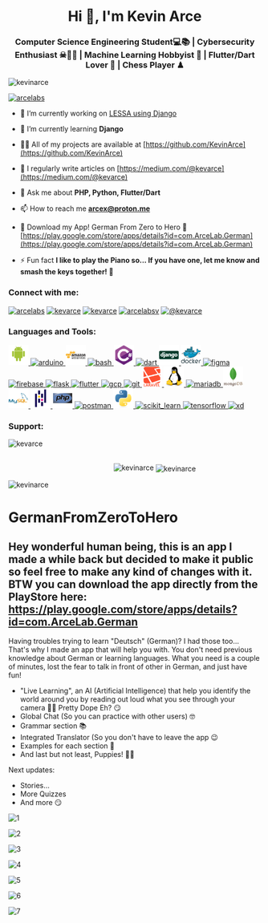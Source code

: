 <h1 align="center">Hi 👋, I'm Kevin Arce</h1>
<h3 align="center">Computer Science Engineering Student💻📚 | Cybersecurity Enthusiast ☠👨‍💻 | Machine Learning Hobbyist 🤖 | Flutter/Dart Lover 📱 | Chess Player ♟</h3>

<p align="left"> <img src="https://komarev.com/ghpvc/?username=kevinarce&label=Profile%20views&color=0e75b6&style=flat" alt="kevinarce" /> </p>

<p align="left"> <a href="https://twitter.com/arcelabs" target="blank"><img src="https://img.shields.io/twitter/follow/arcelabs?logo=twitter&style=for-the-badge" alt="arcelabs" /></a> </p>

- 🔭 I’m currently working on [LESSA using Django](https://www.kaggle.com/datasets/kevarce/lenguaje-de-seas-de-el-salvador-lessa)

- 🌱 I’m currently learning **Django**

- 👨‍💻 All of my projects are available at [https://github.com/KevinArce](https://github.com/KevinArce)

- 📝 I regularly write articles on [https://medium.com/@kevarce](https://medium.com/@kevarce)

- 💬 Ask me about **PHP, Python, Flutter/Dart**

- 📫 How to reach me **arcex@proton.me**

- 📱 Download my App! German From Zero to Hero 🤠 [https://play.google.com/store/apps/details?id=com.ArceLab.German](https://play.google.com/store/apps/details?id=com.ArceLab.German)

- ⚡ Fun fact **I like to play the Piano so... If you have one, let me know and smash the keys together! 🥳**

<h3 align="left">Connect with me:</h3>
<p align="left">
<a href="https://twitter.com/arcelabs" target="blank"><img align="center" src="https://raw.githubusercontent.com/rahuldkjain/github-profile-readme-generator/master/src/images/icons/Social/twitter.svg" alt="arcelabs" height="30" width="40" /></a>
<a href="https://linkedin.com/in/kevarce" target="blank"><img align="center" src="https://raw.githubusercontent.com/rahuldkjain/github-profile-readme-generator/master/src/images/icons/Social/linked-in-alt.svg" alt="kevarce" height="30" width="40" /></a>
<a href="https://kaggle.com/kevarce" target="blank"><img align="center" src="https://raw.githubusercontent.com/rahuldkjain/github-profile-readme-generator/master/src/images/icons/Social/kaggle.svg" alt="kevarce" height="30" width="40" /></a>
<a href="https://instagram.com/arcelabsv" target="blank"><img align="center" src="https://raw.githubusercontent.com/rahuldkjain/github-profile-readme-generator/master/src/images/icons/Social/instagram.svg" alt="arcelabsv" height="30" width="40" /></a>
<a href="https://medium.com/@kevarce" target="blank"><img align="center" src="https://raw.githubusercontent.com/rahuldkjain/github-profile-readme-generator/master/src/images/icons/Social/medium.svg" alt="@kevarce" height="30" width="40" /></a>
</p>

<h3 align="left">Languages and Tools:</h3>
<p align="left"> <a href="https://developer.android.com" target="_blank" rel="noreferrer"> <img src="https://raw.githubusercontent.com/devicons/devicon/master/icons/android/android-original-wordmark.svg" alt="android" width="40" height="40"/> </a> <a href="https://www.arduino.cc/" target="_blank" rel="noreferrer"> <img src="https://cdn.worldvectorlogo.com/logos/arduino-1.svg" alt="arduino" width="40" height="40"/> </a> <a href="https://aws.amazon.com" target="_blank" rel="noreferrer"> <img src="https://raw.githubusercontent.com/devicons/devicon/master/icons/amazonwebservices/amazonwebservices-original-wordmark.svg" alt="aws" width="40" height="40"/> </a> <a href="https://www.gnu.org/software/bash/" target="_blank" rel="noreferrer"> <img src="https://www.vectorlogo.zone/logos/gnu_bash/gnu_bash-icon.svg" alt="bash" width="40" height="40"/> </a> <a href="https://www.w3schools.com/cs/" target="_blank" rel="noreferrer"> <img src="https://raw.githubusercontent.com/devicons/devicon/master/icons/csharp/csharp-original.svg" alt="csharp" width="40" height="40"/> </a> <a href="https://dart.dev" target="_blank" rel="noreferrer"> <img src="https://www.vectorlogo.zone/logos/dartlang/dartlang-icon.svg" alt="dart" width="40" height="40"/> </a> <a href="https://www.djangoproject.com/" target="_blank" rel="noreferrer"> <img src="https://raw.githubusercontent.com/devicons/devicon/master/icons/django/django-original.svg" alt="django" width="40" height="40"/> </a> <a href="https://www.docker.com/" target="_blank" rel="noreferrer"> <img src="https://raw.githubusercontent.com/devicons/devicon/master/icons/docker/docker-original-wordmark.svg" alt="docker" width="40" height="40"/> </a> <a href="https://www.figma.com/" target="_blank" rel="noreferrer"> <img src="https://www.vectorlogo.zone/logos/figma/figma-icon.svg" alt="figma" width="40" height="40"/> </a> <a href="https://firebase.google.com/" target="_blank" rel="noreferrer"> <img src="https://www.vectorlogo.zone/logos/firebase/firebase-icon.svg" alt="firebase" width="40" height="40"/> </a> <a href="https://flask.palletsprojects.com/" target="_blank" rel="noreferrer"> <img src="https://www.vectorlogo.zone/logos/pocoo_flask/pocoo_flask-icon.svg" alt="flask" width="40" height="40"/> </a> <a href="https://flutter.dev" target="_blank" rel="noreferrer"> <img src="https://www.vectorlogo.zone/logos/flutterio/flutterio-icon.svg" alt="flutter" width="40" height="40"/> </a> <a href="https://cloud.google.com" target="_blank" rel="noreferrer"> <img src="https://www.vectorlogo.zone/logos/google_cloud/google_cloud-icon.svg" alt="gcp" width="40" height="40"/> </a> <a href="https://git-scm.com/" target="_blank" rel="noreferrer"> <img src="https://www.vectorlogo.zone/logos/git-scm/git-scm-icon.svg" alt="git" width="40" height="40"/> </a> <a href="https://laravel.com/" target="_blank" rel="noreferrer"> <img src="https://raw.githubusercontent.com/devicons/devicon/master/icons/laravel/laravel-plain-wordmark.svg" alt="laravel" width="40" height="40"/> </a> <a href="https://www.linux.org/" target="_blank" rel="noreferrer"> <img src="https://raw.githubusercontent.com/devicons/devicon/master/icons/linux/linux-original.svg" alt="linux" width="40" height="40"/> </a> <a href="https://mariadb.org/" target="_blank" rel="noreferrer"> <img src="https://www.vectorlogo.zone/logos/mariadb/mariadb-icon.svg" alt="mariadb" width="40" height="40"/> </a> <a href="https://www.mongodb.com/" target="_blank" rel="noreferrer"> <img src="https://raw.githubusercontent.com/devicons/devicon/master/icons/mongodb/mongodb-original-wordmark.svg" alt="mongodb" width="40" height="40"/> </a> <a href="https://www.mysql.com/" target="_blank" rel="noreferrer"> <img src="https://raw.githubusercontent.com/devicons/devicon/master/icons/mysql/mysql-original-wordmark.svg" alt="mysql" width="40" height="40"/> </a> <a href="https://pandas.pydata.org/" target="_blank" rel="noreferrer"> <img src="https://raw.githubusercontent.com/devicons/devicon/2ae2a900d2f041da66e950e4d48052658d850630/icons/pandas/pandas-original.svg" alt="pandas" width="40" height="40"/> </a> <a href="https://www.php.net" target="_blank" rel="noreferrer"> <img src="https://raw.githubusercontent.com/devicons/devicon/master/icons/php/php-original.svg" alt="php" width="40" height="40"/> </a> <a href="https://postman.com" target="_blank" rel="noreferrer"> <img src="https://www.vectorlogo.zone/logos/getpostman/getpostman-icon.svg" alt="postman" width="40" height="40"/> </a> <a href="https://www.python.org" target="_blank" rel="noreferrer"> <img src="https://raw.githubusercontent.com/devicons/devicon/master/icons/python/python-original.svg" alt="python" width="40" height="40"/> </a> <a href="https://scikit-learn.org/" target="_blank" rel="noreferrer"> <img src="https://upload.wikimedia.org/wikipedia/commons/0/05/Scikit_learn_logo_small.svg" alt="scikit_learn" width="40" height="40"/> </a> <a href="https://www.tensorflow.org" target="_blank" rel="noreferrer"> <img src="https://www.vectorlogo.zone/logos/tensorflow/tensorflow-icon.svg" alt="tensorflow" width="40" height="40"/> </a> <a href="https://www.adobe.com/products/xd.html" target="_blank" rel="noreferrer"> <img src="https://cdn.worldvectorlogo.com/logos/adobe-xd.svg" alt="xd" width="40" height="40"/> </a> </p>

<h3 align="left">Support:</h3>
<p><a href="https://www.buymeacoffee.com/kevarce"> <img align="left" src="https://cdn.buymeacoffee.com/buttons/v2/default-yellow.png" height="50" width="210" alt="kevarce" /></a></p><br><br>

<p><img align="left" src="https://github-readme-stats.vercel.app/api/top-langs?username=kevinarce&show_icons=true&locale=en&layout=compact" alt="kevinarce" /></p>

<p>&nbsp;<img align="center" src="https://github-readme-stats.vercel.app/api?username=kevinarce&show_icons=true&locale=en" alt="kevinarce" /></p>

<p><img align="center" src="https://github-readme-streak-stats.herokuapp.com/?user=kevinarce&" alt="kevinarce" /></p>


# GermanFromZeroToHero
Hey wonderful human being, this is an app I made a while back but decided to make it public so feel free to make any kind of changes with it.
BTW you can download the app directly from the PlayStore here: 
https://play.google.com/store/apps/details?id=com.ArceLab.German
-------------------------------------------------------------------
Having troubles trying to learn "Deutsch" (German)?
I had those too... That's why I made an app that will help you with.
You don't need previous knowledge about German or learning languages. What you need is a couple of minutes, lost the fear to talk in front of other in German, and just have fun!
- "Live Learning", an AI (Artificial Intelligence) that help you identify the world around you by reading out loud what you see through your camera 🤖📸 Pretty Dope Eh? 😏
- Global Chat (So you can practice with other users) 🤓
- Grammar section 📚
- Integrated Translator (So you don't have to leave the app 😉
- Examples for each section 🤠
- And last but not least, Puppies! 🥳🐶

Next updates:
- Stories...
- More Quizzes
- And more 😏

![1](https://user-images.githubusercontent.com/29236093/162641779-b4f9dd4f-0318-4f2a-9334-841be4053222.png)

![2](https://user-images.githubusercontent.com/29236093/162641782-0439714a-1424-46ec-b2f8-f561d79025cd.png)

![3](https://user-images.githubusercontent.com/29236093/162641796-674fcf94-d0e9-4b17-a1bf-f95265ee793b.png)

![4](https://user-images.githubusercontent.com/29236093/162641825-e0b67bc8-e0f4-49ff-aaa7-047ad3e587f2.png)

![5](https://user-images.githubusercontent.com/29236093/162641831-f114c4c9-ca44-446c-a536-418a214b1be7.png)

![6](https://user-images.githubusercontent.com/29236093/162641854-72e4a511-fac7-443c-be5c-ebe1151d9829.png)

![7](https://user-images.githubusercontent.com/29236093/162641856-b61a7384-95a0-4419-9fb0-94293b1a4d1f.png)
